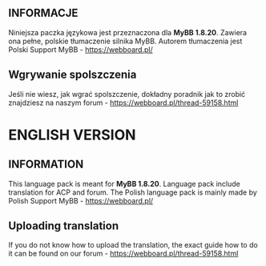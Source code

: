 ## INFORMACJE
Niniejsza paczka językowa jest przeznaczona dla **MyBB 1.8.20**. Zawiera ona pełne, polskie tłumaczenie silnika MyBB. Autorem tłumaczenia jest Polski Support MyBB - https://webboard.pl/
## Wgrywanie spolszczenia
Jeśli nie wiesz, jak wgrać spolszczenie, dokładny poradnik jak to zrobić znajdziesz na naszym forum - https://webboard.pl/thread-59158.html
 # ENGLISH VERSION
## INFORMATION
This language pack is meant for **MyBB 1.8.20**. Language pack include translation for ACP and forum. The Polish language pack is mainly made by Polish Support MyBB - https://webboard.pl/
 ## Uploading translation
If you do not know how to upload the translation, the exact guide how to do it can be found on our forum - https://webboard.pl/thread-59158.html
